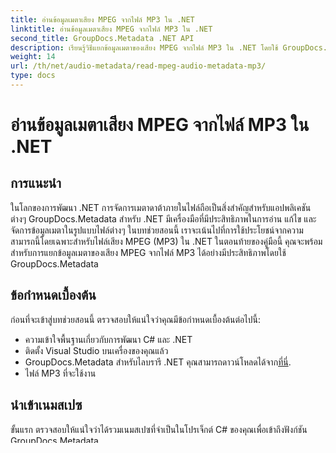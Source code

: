 ```yaml
---
title: อ่านข้อมูลเมตาเสียง MPEG จากไฟล์ MP3 ใน .NET
linktitle: อ่านข้อมูลเมตาเสียง MPEG จากไฟล์ MP3 ใน .NET
second_title: GroupDocs.Metadata .NET API
description: เรียนรู้วิธีแยกข้อมูลเมตาของเสียง MPEG จากไฟล์ MP3 ใน .NET โดยใช้ GroupDocs.Metadata ปรับปรุงความสามารถในการวิเคราะห์ไฟล์ของคุณ
weight: 14
url: /th/net/audio-metadata/read-mpeg-audio-metadata-mp3/
type: docs
---
```

# อ่านข้อมูลเมตาเสียง MPEG จากไฟล์ MP3 ใน .NET

## การแนะนำ
ในโลกของการพัฒนา .NET การจัดการเมตาดาต้าภายในไฟล์ถือเป็นสิ่งสำคัญสำหรับแอปพลิเคชันต่างๆ GroupDocs.Metadata สำหรับ .NET มีเครื่องมือที่มีประสิทธิภาพในการอ่าน แก้ไข และจัดการข้อมูลเมตาในรูปแบบไฟล์ต่างๆ ในบทช่วยสอนนี้ เราจะเน้นไปที่การใช้ประโยชน์จากความสามารถนี้โดยเฉพาะสำหรับไฟล์เสียง MPEG (MP3) ใน .NET ในตอนท้ายของคู่มือนี้ คุณจะพร้อมสำหรับการแยกข้อมูลเมตาของเสียง MPEG จากไฟล์ MP3 ได้อย่างมีประสิทธิภาพโดยใช้ GroupDocs.Metadata
## ข้อกำหนดเบื้องต้น
ก่อนที่จะเข้าสู่บทช่วยสอนนี้ ตรวจสอบให้แน่ใจว่าคุณมีข้อกำหนดเบื้องต้นต่อไปนี้:
- ความเข้าใจพื้นฐานเกี่ยวกับการพัฒนา C# และ .NET
- ติดตั้ง Visual Studio บนเครื่องของคุณแล้ว
-  GroupDocs.Metadata สำหรับไลบรารี .NET คุณสามารถดาวน์โหลดได้จาก[ที่นี่](https://releases.groupdocs.com/metadata/net/).
- ไฟล์ MP3 ที่จะใช้งาน
## นำเข้าเนมสเปซ
ขั้นแรก ตรวจสอบให้แน่ใจว่าได้รวมเนมสเปซที่จำเป็นในโปรเจ็กต์ C# ของคุณเพื่อเข้าถึงฟังก์ชัน GroupDocs.Metadata
```csharp
using GroupDocs.Formats.Audio;
using System;
using GroupDocs.Metadata;
```
## ขั้นตอนที่ 1: เริ่มต้นวัตถุข้อมูลเมตา
 เริ่มต้นด้วยการเริ่มต้น a`Metadata` วัตถุด้วยเส้นทางของไฟล์ MP3 ของคุณ
```csharp
using (Metadata metadata = new Metadata("path_to_your_mp3_file.mp3"))
{
    // รหัสไปที่นี่
}
```
## ขั้นตอนที่ 2: เข้าถึงข้อมูลเมตาเสียง MPEG
จากนั้น ดึงข้อมูลแพ็คเกจรูทของไฟล์ MP3 โดยกำหนดเป้าหมายไปที่แพ็คเกจเสียง MPEG โดยเฉพาะ
```csharp
var root = metadata.GetRootPackage<MP3RootPackage>();
var mpegAudioPackage = root.MpegAudioPackage;
```
## ขั้นตอนที่ 3: แยกคุณสมบัติข้อมูลเมตา
เมื่อคุณมีสิทธิ์เข้าถึงแพ็คเกจเสียง MPEG แล้ว คุณสามารถแยกคุณสมบัติข้อมูลเมตาเฉพาะได้ เช่น บิตเรต โหมดช่องสัญญาณ การเน้น ความถี่ ตำแหน่งส่วนหัว และเลเยอร์
```csharp
Console.WriteLine($"Bitrate: {mpegAudioPackage.Bitrate}");
Console.WriteLine($"Channel Mode: {mpegAudioPackage.ChannelMode}");
Console.WriteLine($"Emphasis: {mpegAudioPackage.Emphasis}");
Console.WriteLine($"Frequency: {mpegAudioPackage.Frequency}");
Console.WriteLine($"Header Position: {mpegAudioPackage.HeaderPosition}");
Console.WriteLine($"Layer: {mpegAudioPackage.Layer}");
```
## บทสรุป
เมื่อทำตามบทช่วยสอนนี้ คุณจะได้เรียนรู้วิธีใช้ GroupDocs.Metadata สำหรับ .NET เพื่ออ่านข้อมูลเมตาเสียง MPEG จากไฟล์ MP3 ได้อย่างมีประสิทธิภาพ ทักษะนี้มีคุณค่าอย่างยิ่งสำหรับแอปพลิเคชันที่ต้องการการวิเคราะห์และจัดการไฟล์โดยละเอียด

## คำถามที่พบบ่อย
### ฉันสามารถแก้ไขข้อมูลเมตาที่แยกออกมาและบันทึกกลับไปยังไฟล์ MP3 ได้หรือไม่
ใช่ GroupDocs.Metadata ช่วยให้คุณสามารถแก้ไขข้อมูลเมตาและบันทึกการเปลี่ยนแปลงลงในไฟล์ต้นฉบับหรือไฟล์ใหม่ได้
### GroupDocs.Metadata รองรับไฟล์เสียงรูปแบบอื่นนอกเหนือจาก MP3 หรือไม่
ใช่ รองรับรูปแบบเสียงที่หลากหลาย เช่น WAV, FLAC และอื่นๆ
### GroupDocs.Metadata เข้ากันได้กับ .NET Core หรือไม่
ใช่ GroupDocs.Metadata เข้ากันได้กับทั้ง .NET Framework และ .NET Core
### ฉันจะรับการสนับสนุนด้านเทคนิคสำหรับ GroupDocs.Metadata ได้จากที่ไหน
 คุณสามารถรับการสนับสนุนทางเทคนิคได้จาก[ฟอรัม GroupDocs](https://forum.groupdocs.com/c/metadata/14).
### GroupDocs.Metadata มีการทดลองใช้ฟรีหรือไม่
 ใช่ คุณสามารถเข้าถึง[ทดลองฟรี](https://releases.groupdocs.com/) เพื่อสำรวจคุณลักษณะต่างๆ